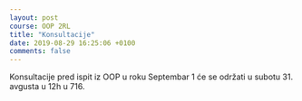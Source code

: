 ```yaml
---
layout: post
course: OOP 2RL
title: "Konsultacije"
date: 2019-08-29 16:25:06 +0100
comments: false
---
```


Konsultacije pred ispit iz OOP u roku Septembar 1 će se održati u subotu 31. avgusta u 12h u 716.